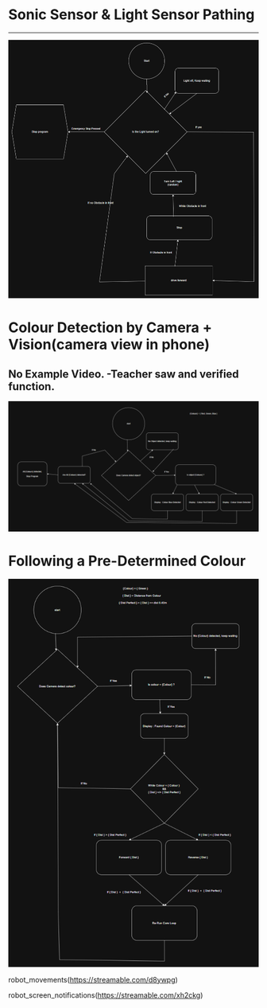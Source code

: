 
# Sonic Sensor & Light Sensor Pathing


---

![Sensor Pathing Diagram](./Robotics_Sonic_&_Sound_Sensor_pathing_Think_Map.png)


# Colour Detection by Camera + Vision(camera view in phone)
## No Example Video. -Teacher saw and verified function.


![Camera Colour Detection Diagram](./Robotics_Colour_Detection_by_Camera_Think_map.png)


# Following a Pre-Determined Colour


![Colour Following Diagram](./Robotics_Colour_Following_Think_Map.png)


robot_movements(https://streamable.com/d8ywpg)


robot_screen_notifications(https://streamable.com/xh2ckg)
